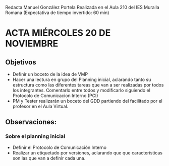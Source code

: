 Redacta Manuel González Portela
Realizada en el Aula 210 del IES Muralla Romana 
(Expectativa de tiempo invertido: 60 min)

# ACTA MIÉRCOLES 20 DE NOVIEMBRE

## Objetivos
- Definir un boceto de la idea de VMP 
- Hacer una lectura en grupo del Planning inicial, aclarando tanto su estructura como las diferentes tareas que van a ser realizadas por todos los integrantes. Comentarlo entre todos y modificarlo siguiendo el Protocolo de Comunicacion Interno (PCI)
- PM y Tester realizarán un boceto del GDD partiendo del facilitado por el profesor en el Aula Virtual.

## Observaciones:
### Sobre el planning inicial
- Definir el Protocolo de Comunicación Interno
- Realizar un etiquetado por versiones, aclarando que que características son las que van a definir cada una.